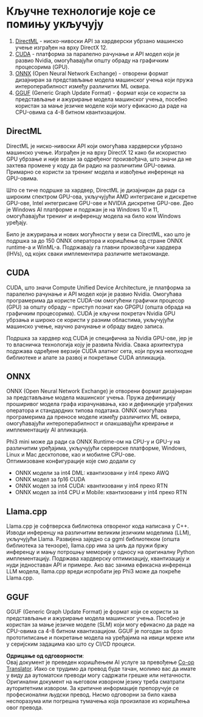<!--
CO_OP_TRANSLATOR_METADATA:
{
  "original_hash": "9841486ba4cf2590fabe609b925b00eb",
  "translation_date": "2025-07-16T18:48:18+00:00",
  "source_file": "md/01.Introduction/01/01.Understandingtech.md",
  "language_code": "sr"
}
-->
# Кључне технологије које се помињу укључују

1. [DirectML](https://learn.microsoft.com/windows/ai/directml/dml?WT.mc_id=aiml-138114-kinfeylo) - ниско-нивoски API за хардверски убрзано машинско учење изграђен на врху DirectX 12.
2. [CUDA](https://blogs.nvidia.com/blog/what-is-cuda-2/) - платформа за паралелно рачунање и API модел који је развио Nvidia, омогућавајући општу обраду на графичким процесорима (GPU).
3. [ONNX](https://onnx.ai/) (Open Neural Network Exchange) - отворени формат дизајниран за представљање модела машинског учења који пружа интероперабилност између различитих ML оквира.
4. [GGUF](https://github.com/ggerganov/ggml/blob/master/docs/gguf.md) (Generic Graph Update Format) - формат који се користи за представљање и ажурирање модела машинског учења, посебно користан за мање језичке моделе који могу ефикасно да раде на CPU-овима са 4-8 битном квантизацијом.

## DirectML

DirectML је ниско-нивoски API који омогућава хардверски убрзано машинско учење. Изграђен је на врху DirectX 12 како би искористио GPU убрзање и није везан за одређеног произвођача, што значи да не захтева промене у коду да би радио на различитим GPU-овима. Примарно се користи за тренинг модела и извођење инференце на GPU-овима.

Што се тиче подршке за хардвер, DirectML је дизајниран да ради са широким спектром GPU-ова, укључујући AMD интегрисане и дискретне GPU-ове, Intel интегрисане GPU-ове и NVIDIA дискретне GPU-ове. Део је Windows AI платформе и подржан је на Windows 10 и 11, омогућавајући тренинг и инференцу модела на било ком Windows уређају.

Било је ажурирања и нових могућности у вези са DirectML, као што је подршка за до 150 ONNX оператора и коришћење од стране ONNX runtime-а и WinML-а. Подржавају га главни произвођачи хардвера (IHVs), од којих сваки имплементира различите метакоманде.

## CUDA

CUDA, што значи Compute Unified Device Architecture, је платформа за паралелно рачунање и API модел који је развио Nvidia. Омогућава програмерима да користе CUDA-ом омогућени графички процесор (GPU) за општу обраду – приступ познат као GPGPU (општа обрада на графичким процесорима). CUDA је кључни покретач Nvidia GPU убрзања и широко се користи у разним областима, укључујући машинско учење, научно рачунање и обраду видео записа.

Подршка за хардвер код CUDA је специфична за Nvidia GPU-ове, јер је то власничка технологија коју је развила Nvidia. Свака архитектура подржава одређене верзије CUDA алатног сета, који пружа неопходне библиотеке и алате за развој и покретање CUDA апликација.

## ONNX

ONNX (Open Neural Network Exchange) је отворени формат дизајниран за представљање модела машинског учења. Пружа дефиницију проширивог модела графа израчунавања, као и дефиниције уграђених оператора и стандардних типова података. ONNX омогућава програмерима да преносе моделе између различитих ML оквира, омогућавајући интероперабилност и олакшавајући креирање и имплементацију AI апликација.

Phi3 mini може да ради са ONNX Runtime-ом на CPU-у и GPU-у на различитим уређајима, укључујући серверске платформе, Windows, Linux и Mac десктопове, као и мобилне CPU-ове.  
Оптимизоване конфигурације које смо додали су

- ONNX модели за int4 DML: квантизовани у int4 преко AWQ
- ONNX модел за fp16 CUDA
- ONNX модел за int4 CUDA: квантизовани у int4 преко RTN
- ONNX модел за int4 CPU и Mobile: квантизовани у int4 преко RTN

## Llama.cpp

Llama.cpp је софтверска библиотека отвореног кода написана у C++. Изводи инференцу на различитим великим језичким моделима (LLM), укључујући Llama. Развијена заједно са ggml библиотеком (општа библиотека за тензоре), llama.cpp има за циљ да пружи бржу инференцу и мању потрошњу меморије у односу на оригиналну Python имплементацију. Подржава хардверску оптимизацију, квантизацију и нуди једноставан API и примере. Ако вас занима ефикасна инференца LLM модела, llama.cpp вреди испробати јер Phi3 може да покреће Llama.cpp.

## GGUF

GGUF (Generic Graph Update Format) је формат који се користи за представљање и ажурирање модела машинског учења. Посебно је користан за мање језичке моделе (SLM) који могу ефикасно да раде на CPU-овима са 4-8 битном квантизацијом. GGUF је погодан за брзо прототиписање и покретање модела на уређајима на ивици мреже или у серијским задацима као што су CI/CD процеси.

**Одрицање од одговорности**:  
Овај документ је преведен коришћењем AI услуге за превођење [Co-op Translator](https://github.com/Azure/co-op-translator). Иако се трудимо да превод буде тачан, молимо вас да имате у виду да аутоматски преводи могу садржати грешке или нетачности. Оригинални документ на његовом изворном језику треба сматрати ауторитетним извором. За критичне информације препоручује се професионални људски превод. Нисмо одговорни за било каква неспоразума или погрешна тумачења која произилазе из коришћења овог превода.